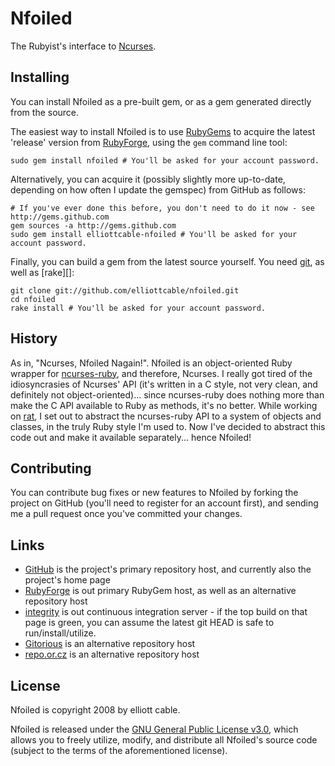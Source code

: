 Nfoiled
=======
The Rubyist's interface to [Ncurses][].

[Ncurses]: <http://www.gnu.org/software/ncurses/> "ncurses - terminal text handling library"

Installing
----------
You can install Nfoiled as a pre-built gem, or as a gem generated directly
from the source.

The easiest way to install Nfoiled is to use [RubyGems][] to acquire the
latest 'release' version from [RubyForge][], using the `gem` command line tool:

    sudo gem install nfoiled # You'll be asked for your account password.

Alternatively, you can acquire it (possibly slightly more up-to-date,
depending on how often I update the gemspec) from GitHub as follows:

    # If you've ever done this before, you don't need to do it now - see http://gems.github.com
    gem sources -a http://gems.github.com
    sudo gem install elliottcable-nfoiled # You'll be asked for your account password.
    
Finally, you can build a gem from the latest source yourself. You need [git][],
as well as [rake][]:

    git clone git://github.com/elliottcable/nfoiled.git
    cd nfoiled
    rake install # You'll be asked for your account password.

[git]: <http://git-scm.com/> "git - Fast Version Control System"
[RubyGems]: <http://rubyforge.org/projects/rubygems/> "RubyGems - Ruby package manager"
[RubyForge]: <http://rubyforge.org/projects/nfoiled/> "Nfoiled on RubyForge"

History
-------
As in, "Ncurses, Nfoiled Nagain!". Nfoiled is an object-oriented Ruby wrapper
for [ncurses-ruby][], and therefore, Ncurses. I really got tired of the
idiosyncrasies of Ncurses' API (it's written in a C style, not very clean, and
definitely not object-oriented)... since ncurses-ruby does nothing more than
make the C API available to Ruby as methods, it's no better. While working on
[rat][], I set out to abstract the ncurses-ruby API to a system of objects and
classes, in the truly Ruby style I'm used to. Now I've decided to abstract
this code out and make it available separately... hence Nfoiled!

[ncurses-ruby]: <http://ncurses-ruby.berlios.de/> "ncurses-ruby - access the ncurses library in Ruby"
[rat]: <http://github.com/elliottcable/rat> "rat - terminal chat client"

Contributing
------------
You can contribute bug fixes or new features to Nfoiled by forking the project
on GitHub (you'll need to register for an account first), and sending me a
pull request once you've committed your changes.

Links
-----

- [GitHub](http://github.com/elliottcable/nfoiled "Nfoiled on GitHub") is the
    project's primary repository host, and currently also the project's home
    page
- [RubyForge](http://rubyforge.org/projects/nfoiled "Nfoiled on RubyForge") is
    out primary RubyGem host, as well as an alternative repository host
- [integrity](http://integrit.yreality.net/nfoiled "Nfoiled on yreality's integrity server")
    is out continuous integration server - if the top build on that page is
    green, you can assume the latest git HEAD is safe to run/install/utilize.
- [Gitorious](http://gitorious.org/projects/nfoiled "Nfoiled on Gitorious") is
    an alternative repository host
- [repo.or.cz](http://repo.or.cz/w/nfoiled.git "Nfoiled on repo.or.cz") is
    an alternative repository host

License
-------
Nfoiled is copyright 2008 by elliott cable.

Nfoiled is released under the [GNU General Public License v3.0][gpl], which
allows you to freely utilize, modify, and distribute all Nfoiled's source code
(subject to the terms of the aforementioned license).

[gpl]: <http://www.gnu.org/licenses/gpl.txt> "The GNU General Public License v3.0"